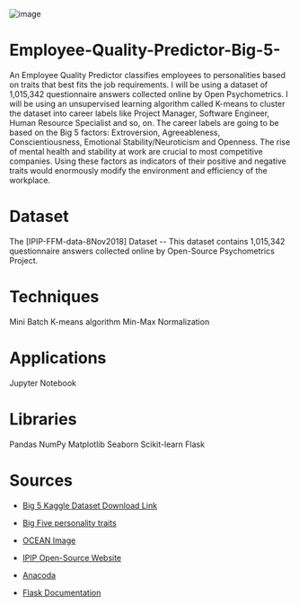 ![image](https://user-images.githubusercontent.com/44133862/146666511-9f09dc9f-745c-4aa6-8fcb-3e0df8a046d3.png)

# Employee-Quality-Predictor-Big-5-
An Employee Quality Predictor classifies employees to personalities based on traits that best fits the job requirements. I will be using a dataset of 1,015,342 questionnaire answers collected online by Open Psychometrics. I will be using an unsupervised learning algorithm called K-means to cluster the dataset into career labels like Project Manager, Software Engineer, Human Resource Specialist and so, on. The career labels are going to be based on the Big 5 factors: Extroversion, Agreeableness, Conscientiousness, Emotional Stability/Neuroticism and Openness. The rise of mental health and stability at work are crucial to most competitive companies. Using these factors as indicators of their positive and negative traits would enormously modify the environment and efficiency of the workplace. 

# Dataset
The [IPIP-FFM-data-8Nov2018] Dataset -- This dataset contains 1,015,342 questionnaire answers collected online by Open-Source Psychometrics Project.

# Techniques 
Mini Batch K-means algorithm
Min-Max Normalization

# Applications
Jupyter Notebook

# Libraries
Pandas
NumPy
Matplotlib
Seaborn
Scikit-learn
Flask

# Sources
- [Big 5 Kaggle Dataset Download Link](https://www.kaggle.com/tunguz/big-five-personality-test)

- [Big Five personality traits](https://en.wikipedia.org/wiki/Big_Five_personality_traits)

- [OCEAN Image](https://www.thomas.co/sites/default/files/uploads/What%20Are%20The%20Big%205%20Personality%20Traits.jpg)

- [IPIP Open-Source Website](https://ipip.ori.org/new_ipip-50-item-scale.htm)

- [Anacoda](https://www.anaconda.com/)

- [Flask Documentation](https://flask.palletsprojects.com/en/2.0.x/)
